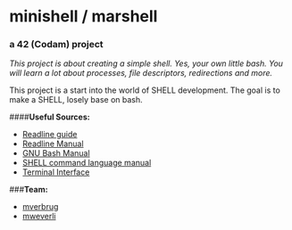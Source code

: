 # minishell / marshell
### a 42 (Codam) project

*This project is about creating a simple shell. Yes, your own little bash. You will learn a lot about processes, file descriptors, redirections and more.*

This project is a start into the world of SHELL development. The goal is to make a SHELL, losely base on bash. 

####**Useful Sources:**
- [Readline guide](https://web.mit.edu/gnu/doc/html/rlman_2.html)
- [Readline Manual](https://man7.org/linux/man-pages/man3/readline.3.html)
- [GNU Bash Manual](www.gnu.org/savannah-checkouts/gnu/bash/manual)
- [SHELL command language manual](https://pubs.opengroup.org/onlinepubs/009695399/utilities/xcu_chap02.html#tag_02_03)
- [Terminal Interface](https://www.gnu.org/software/libc/manual/html_node/Low_002dLevel-Terminal-Interface.html)

###**Team:**
- [mverbrug](https://github.com/maresverbrugge)
- [mweverli](https://github.com/Tentanus)
